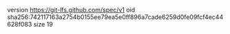 version https://git-lfs.github.com/spec/v1
oid sha256:742117163a2754b0155ee79ea5e0ff896a7cade6259d0fe09fcf4ec44628f083
size 19
